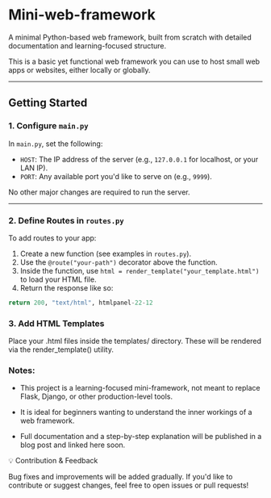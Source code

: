 # Mini-web-framework

A minimal Python-based web framework, built from scratch with detailed documentation and learning-focused structure.

This is a basic yet functional web framework you can use to host small web apps or websites, either locally or globally.

---

##  Getting Started

### 1. Configure `main.py`

In `main.py`, set the following:

- `HOST`: The IP address of the server (e.g., `127.0.0.1` for localhost, or your LAN IP).
- `PORT`: Any available port you'd like to serve on (e.g., `9999`).

No other major changes are required to run the server.

---

### 2. Define Routes in `routes.py`

To add routes to your app:

1. Create a new function (see examples in `routes.py`).
2. Use the `@route("your-path")` decorator above the function.
3. Inside the function, use `html = render_template("your_template.html")` to load your HTML file.
4. Return the response like so:

```python
return 200, "text/html", htmlpanel-22-12
```
### 3. Add HTML Templates

Place your .html files inside the templates/ directory. These will be rendered via the render_template() utility.
### Notes:
* This project is a learning-focused mini-framework, not meant to replace Flask, Django, or other production-level tools.
    
* It is ideal for beginners wanting to understand the inner workings of a web framework.

* Full documentation and a step-by-step explanation will be published in a blog post and linked here soon.

💡 Contribution & Feedback

Bug fixes and improvements will be added gradually. If you'd like to contribute or suggest changes, feel free to open issues or pull requests!

